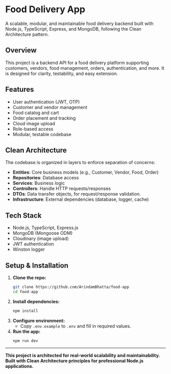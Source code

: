 # Food Delivery App

A scalable, modular, and maintainable food delivery backend built with Node.js, TypeScript, Express, and MongoDB, following the Clean Architecture pattern.

## Overview

This project is a backend API for a food delivery platform supporting customers, vendors, food management, orders, authentication, and more. It is designed for clarity, testability, and easy extension.

## Features

- User authentication (JWT, OTP)
- Customer and vendor management
- Food catalog and cart
- Order placement and tracking
- Cloud image upload
- Role-based access
- Modular, testable codebase

## Clean Architecture

The codebase is organized in layers to enforce separation of concerns:

- **Entities**: Core business models (e.g., Customer, Vendor, Food, Order)
- **Repositories**: Database access
- **Services**: Business logic
- **Controllers**: Handle HTTP requests/responses
- **DTOs**: Data transfer objects, for request/response validation.
- **Infrastructure**: External dependencies (database, logger, cache)

## Tech Stack

- Node.js, TypeScript, Express.js
- MongoDB (Mongoose ODM)
- Cloudinary (image upload)
- JWT authentication
- Winston logger

## Setup & Installation

1. **Clone the repo:**
   ```bash
   git clone https://github.com/ArindamBhatta/food-app
   cd food-app
   ```
2. **Install dependencies:**
   ```bash
   npm install
   ```
3. **Configure environment:**
   - Copy `.env.example` to `.env` and fill in required values.
4. **Run the app:**
   ```bash
   npm run dev
   ```

---

**This project is architected for real-world scalability and maintainability. Built with Clean Architecture principles for professional Node.js applications.**
